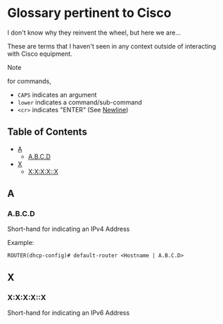 # Glossary pertinent to Cisco

I don't know why they reinvent the wheel, but here we are...

These are terms that I haven't seen in any context outside of
interacting with Cisco equipment.

> [!NOTE]
> for commands,
> * `CAPS` indicates an argument
> * `lower` indicates a command/sub-command
> * `<cr>` indicates "ENTER" (See [Newline](/Computer%20Science/comp_sci-glossary.md#newline))

## Table of Contents

- [A](#a)
    - [A.B.C.D](#abcd)
- [X](#x)
    - [X:X:X:X::X](#xxxxx)

## A

### A.B.C.D

Short-hand for indicating an IPv4 Address

Example:

```
ROUTER(dhcp-config)# default-router <Hostname | A.B.C.D>
```

## X

### X:X:X:X::X

Short-hand for indicating an IPv6 Address
